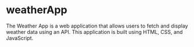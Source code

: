 # weatherApp

The Weather App is a web application that allows users to fetch and display weather data using an API. This application is built using HTML, CSS, and JavaScript.

